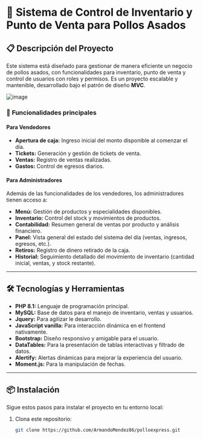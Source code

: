 # 🐔 Sistema de Control de Inventario y Punto de Venta para Pollos Asados  

## 📋 Descripción del Proyecto  
Este sistema está diseñado para gestionar de manera eficiente un negocio de pollos asados, con funcionalidades para inventario, punto de venta y control de usuarios con roles y permisos. Es un proyecto escalable y mantenible, desarrollado bajo el patrón de diseño **MVC**.  

![image](https://github.com/user-attachments/assets/3ff69382-0bae-4d4f-b9e1-3b044e464021)


### 🎯 **Funcionalidades principales**  
#### **Para Vendedores**  
- **Apertura de caja:** Ingreso inicial del monto disponible al comenzar el día.  
- **Tickets:** Generación y gestión de tickets de venta.  
- **Ventas:** Registro de ventas realizadas.  
- **Gastos:** Control de egresos diarios.  

#### **Para Administradores**  
Además de las funcionalidades de los vendedores, los administradores tienen acceso a:  
- **Menú:** Gestión de productos y especialidades disponibles.  
- **Inventario:** Control del stock y movimientos de productos.  
- **Contabilidad:** Resumen general de ventas por producto y análisis financiero.  
- **Panel:** Vista general del estado del sistema del día (ventas, ingresos, egresos, etc.).  
- **Retiros:** Registro de dinero retirado de la caja.  
- **Historial:** Seguimiento detallado del movimiento de inventario (cantidad inicial, ventas, y stock restante).  

---

## 🛠️ Tecnologías y Herramientas  
- **PHP 8.1:** Lenguaje de programación principal.  
- **MySQL:** Base de datos para el manejo de inventario, ventas y usuarios.  
- **Jquery:** Para agilizar le desarrollo.  
- **JavaScript vanilla:** Para interacción dinámica en el frontend nativamente.  
- **Bootstrap:** Diseño responsivo y amigable para el usuario.  
- **DataTables:** Para la presentación de tablas interactivas y filtrado de datos.  
- **Alertify:** Alertas dinámicas para mejorar la experiencia del usuario.  
- **Moment.js:** Para la manipulación de fechas.  

---

## 📦 Instalación  
Sigue estos pasos para instalar el proyecto en tu entorno local:  

1. Clona este repositorio:  
   ```bash
   git clone https://github.com/ArmandoMendez86/polloexpress.git
